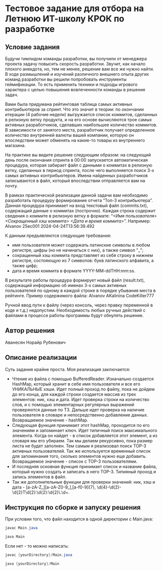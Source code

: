 # Тестовое задание для отбора на Летнюю ИТ-школу КРОК по разработке

## Условие задания
Будучи тимлидом команды разработки, вы получили от менеджера проекта задачу повысить скорость разработки. Звучит, как начало плохого анекдота, но, тем не менее, решение вам все же нужно найти. В ходе размышлений и изучений различного внешнего опыта других команд разработки вы решили попробовать инструменты геймификации. То есть применить техники и подходы игрового характера с целью повышения вовлеченности команды в решение задач.

Вами была придумана рейтинговая таблица самых активных контрибьютеров за спринт. Что это значит в теории: по окончании итерации (4 рабочие недели) выгружается список коммитов, сделанных в релизную ветку продукта, и на его основе вычисляются трое самых активных разработчиков, сделавших наибольшее количество коммитов. В зависимости от занятого места, разработчик получает определенное количество внутренней валюты вашей компании, которую он впоследствии может обменять на какие-то товары из внутреннего магазина.

На практике вы видите решение следующим образом: на следующий день после окончания спринта в 00:00 запускается автоматическая процедура, которая забирает файл с данными о коммитах в релизную ветку, сделанных в период спринта, после чего выполняется поиск 3-х самых активных контрибьютеров. Имена найденных разработчиков записываются в файл, который впоследствии отправляется вам на почту.

В рамках практической реализации данной задачи вам необходимо разработать процедуру формирование отчета “Топ-3 контрибьютера”. Данная процедура принимает на вход текстовый файл (commits.txt), содержащий данные о коммитах (построчно). Каждая строка содержит сведения о коммите в релизную ветку в формате: “_<Имя пользователя> <Сокращенный хэш коммита> <Дата и время коммита>_”.
Например: AIvanov 25ec001 2024-04-24T13:56:39.492

К данным предъявляются следующие требования:
- имя пользователя может содержать латинские символы в любом регистре, цифры (но не начинаться с них), а также символ "_";
- сокращенный хэш коммита представляет из себя строку в нижнем регистре, состояющую из 7 символов: букв латинского алфавита, а также цифр;
- дата и время коммита в формате YYYY-MM-ddTHH:mm:ss.

В результате работы процедура формирует новый файл (result.txt), содержащий информацию об именах 3-х самых активных пользователей по одному в каждой строке в порядке убывания места в рейтинге. Пример содержимого файла:
AIvanov
AKalinina
CodeKiller777

Ручной ввод пути к файлу (через консоль, через правку переменной в коде и т.д.) недопустим. Необходимость любых ручных действий с файлами в процессе работы программы будут обнулять решение.

## Автор решения
Аванесян Норайр Рубенович
## Описание реализации
Суть задания крайне проста. Моя реализация заключается:
- Чтение из файла с помощью BufferedReader. Изначально создается HashMap, который хранит в себе имя пользователя и все его УНИКАЛЬНЫЕ хэши. Идет полный проход по файлу, пока не дойдем до его конца, для каждой строки создается массив из трех элементов: ник, хэш и дата. Идет проверка строки на количество слов, и с помощью элементарных регулярных выражений проверяются данные по ТЗ. Дальше идет проверка на наличие пользователя в словаре и непосредственно добавление данных. Возвращаемое значение -  hashMap.
- Следующая функция принимает этот hashMap, проходится по его значениям и запоминает ключ. Идет типичный поиск максимального элемента. Когда он найдет - в список добавляется этот элемент, а из словаря мы его убираем. Так мы делаем рекурсивно, пока размер листа не будет заполнен. Тем самым я реализовал поиск TOP-3 активных пользователей. Так же используется временный список для запоминания того, сколько элементов нужно еще добавить. Возвращаемое значение - список с TOP-3 пользователями.
- И последняя основная функция принимает список и название файла, который нужно создать и записать в него TOP-3. Типияный проход и запись элементов в файл.
- Так же дополнительные функции для проверки значений: ник, хэш и дата - [a-zA-Z_][a-zA-Z0-9_],[a-f0-9]{7}, \\d{4}-\\d{2}-\\d{2}T\\d{2}:\\d{2}:\\d{2}\\.\\d+.
## Инструкция по сборке и запуску решения
При условии того, что файл находится в одной директории с Main.java:
```java
javac Main.java
```
```java
java Main
```
Если нет - то можно написать:
```java
javac {yourDirectory}/Main.java
```
```java
java {yourDirectory}/Main
```